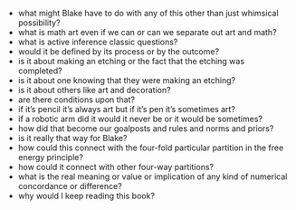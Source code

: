 - what might Blake have to do with any of this other than just whimsical possibility?
- what is math art even if we can or can we separate out art and math?
- what is active inference classic questions?
- would it be defined by its process or by the outcome?
- is it about making an etching or the fact that the etching was completed?
- is it about one knowing that they were making an etching?
- is it about others like art and decoration?
- are there conditions upon that?
- if it’s pencil it’s always art but if it’s pen it’s sometimes art?
- if a robotic arm did it would it never be or it would be sometimes?
- how did that become our goalposts and rules and norms and priors?
- is it really that way for Blake?
- how could this connect with the four-fold particular partition in the free energy principle?
- how could it connect with other four-way partitions?
- what is the real meaning or value or implication of any kind of numerical concordance or difference?
- why would I keep reading this book?
